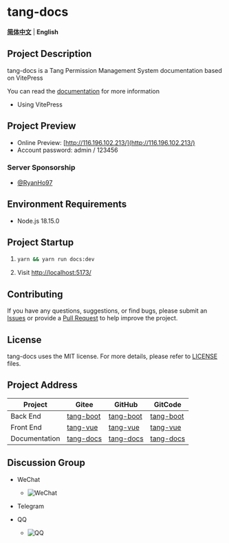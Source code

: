 # tang-docs

[**简体中文**](./README.md) | **English**

## Project Description

tang-docs is a Tang Permission Management System documentation based on VitePress

You can read the [documentation](https://tangllty.eu.org/) for more information

* Using VitePress

## Project Preview

* Online Preview: [http://116.196.102.213/](http://116.196.102.213/)
* Account password: admin / 123456

### Server Sponsorship

* [@RyanHo97](https://github.com/RyanHo97/)

## Environment Requirements

* Node.js 18.15.0

## Project Startup

1. ```bash
   yarn && yarn run docs:dev
   ```
2. Visit [http://localhost:5173/](http://localhost:5173/)

## Contributing

If you have any questions, suggestions, or find bugs, please submit an [Issues](https://github.com/tangllty/tang-docs/issues/new) or provide a [Pull Request](https://github.com/tangllty/tang-docs/pull/new) to help improve the project.

## License

tang-docs uses the MIT license. For more details, please refer to [LICENSE](https://github.com/tangllty/tang-docs/blob/master/LICENSE) files.

## Project Address

| Project       | Gitee                                          | GitHub                                          | GitCode                                                 |
| ------------- | ---------------------------------------------- | ----------------------------------------------- | ------------------------------------------------------- |
| Back End      | [tang-boot](https://gitee.com/tangllty/tang-boot) | [tang-boot](https://github.com/tangllty/tang-boot) | [tang-boot](https://gitcode.net/weixin_45456454/tang-boot) |
| Front End     | [tang-vue](https://gitee.com/tangllty/tang-vue)   | [tang-vue](https://github.com/tangllty/tang-vue)   | [tang-vue](https://gitcode.net/weixin_45456454/tang-vue)   |
| Documentation | [tang-docs](https://gitee.com/tangllty/tang-docs) | [tang-docs](https://github.com/tangllty/tang-docs) | [tang-docs](https://gitcode.net/weixin_45456454/tang-docs) |

## Discussion Group

- WeChat

  - ![WeChat](https://github.com/tangllty/tang-docs/raw/master/docs/public/wechat.png)
- Telegram
- QQ

  - ![QQ](https://github.com/tangllty/tang-docs/raw/master/docs/public/qq.png)
